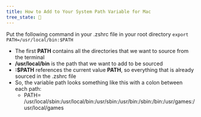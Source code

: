 ```yaml
---
title: How to Add to Your System Path Variable for Mac
tree_state: 🌱
---
```


Put the following command in your .zshrc file in your root directory
`export PATH=/usr/local/bin:$PATH`

- The first **PATH** contains all the directories that we want to source from the terminal
- **/usr/local/bin** is the path that we want to add to be sourced
- **:$PATH** references the current value **PATH**, so everything that is already sourced in the .zshrc file
- So, the variable path looks something like this with a colon between each path:
  - PATH= /usr/local/sbin:/usr/local/bin:/usr/sbin:/usr/bin:/sbin:/bin:/usr/games:/usr/local/games

